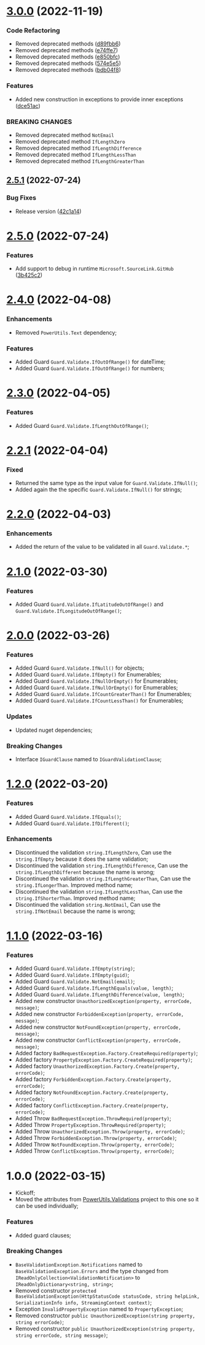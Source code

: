 # [3.0.0](https://github.com/TechNobre/PowerUtils.GuardClauses.Validations/compare/v2.5.1...v3.0.0) (2022-11-19)


### Code Refactoring

* Removed deprecated methods ([d89fbb6](https://github.com/TechNobre/PowerUtils.GuardClauses.Validations/commit/d89fbb6903db16f2c135feaa6745dedea8b07948))
* Removed deprecated methods ([e74ffe7](https://github.com/TechNobre/PowerUtils.GuardClauses.Validations/commit/e74ffe7780b3a264acb5e0282e3e86febe6d6d3b))
* Removed deprecated methods ([e850bfc](https://github.com/TechNobre/PowerUtils.GuardClauses.Validations/commit/e850bfcbd5bfa1a3a518eb1bdd387b9601ebb2ea))
* Removed deprecated methods ([574e5e5](https://github.com/TechNobre/PowerUtils.GuardClauses.Validations/commit/574e5e591894153e9f151337d9b858b75e7ce517))
* Removed deprecated methods ([bdb04f8](https://github.com/TechNobre/PowerUtils.GuardClauses.Validations/commit/bdb04f85c40c9ce81ddb6b9b1baf58c524baed9b))


### Features

* Added new construction in exceptions to provide inner exceptions ([dce51ac](https://github.com/TechNobre/PowerUtils.GuardClauses.Validations/commit/dce51ac8d31bbf71dc4da1b7a6edac875a8536ab))


### BREAKING CHANGES

* Removed deprecated method `NotEmail`
* Removed deprecated method `IfLengthZero`
* Removed deprecated method `IfLengthDifference`
* Removed deprecated method `IfLengthLessThan`
* Removed deprecated method `IfLengthGreaterThan`

## [2.5.1](https://github.com/TechNobre/PowerUtils.GuardClauses.Validations/compare/v2.5.0...v2.5.1) (2022-07-24)


### Bug Fixes

* Release version ([42c1a14](https://github.com/TechNobre/PowerUtils.GuardClauses.Validations/commit/42c1a14755cd491debf06a9e131e4890cb626544))

# [2.5.0](https://github.com/TechNobre/PowerUtils.GuardClauses.Validations/compare/v2.4.0...v2.5.0) (2022-07-24)


### Features

* Add support to debug in runtime `Microsoft.SourceLink.GitHub` ([3b425c2](https://github.com/TechNobre/PowerUtils.GuardClauses.Validations/commit/3b425c2752e00d6324e1394ef8dbd4490d0bcbf5))

# [2.4.0](https://github.com/TechNobre/PowerUtils.GuardClauses.Validations/compare/v2.3.0...v2.4.0) (2022-04-08)


### Enhancements
* Removed `PowerUtils.Text` dependency;


### Features
* Added Guard `Guard.Validate.IfOutOfRange()` for dateTime;
* Added Guard `Guard.Validate.IfOutOfRange()` for numbers;




# [2.3.0](https://github.com/TechNobre/PowerUtils.GuardClauses.Validations/compare/v2.2.1...v2.3.0) (2022-04-05)


### Features
* Added Guard `Guard.Validate.IfLengthOutOfRange()`;




# [2.2.1](https://github.com/TechNobre/PowerUtils.GuardClauses.Validations/compare/v2.2.0...v2.2.1) (2022-04-04)


### Fixed
* Returned the same type as the input value for `Guard.Validate.IfNull()`;
* Added again the the specific `Guard.Validate.IfNull()` for strings;




# [2.2.0](https://github.com/TechNobre/PowerUtils.GuardClauses.Validations/compare/v2.1.0...v2.2.0) (2022-04-03)


### Enhancements
* Added the return of the value to be validated in all `Guard.Validate.*`;




# [2.1.0](https://github.com/TechNobre/PowerUtils.GuardClauses.Validations/compare/v2.0.0...v2.1.0) (2022-03-30)


### Features
* Added Guard `Guard.Validate.IfLatitudeOutOfRange()` and `Guard.Validate.IfLongitudeOutOfRange()`;




# [2.0.0](https://github.com/TechNobre/PowerUtils.GuardClauses.Validations/compare/v1.2.0...v2.0.0) (2022-03-26)


### Features
* Added Guard `Guard.Validate.IfNull()` for objects;
* Added Guard `Guard.Validate.IfEmpty()` for Enumerables;
* Added Guard `Guard.Validate.IfNullOrEmpty()` for Enumerables;
* Added Guard `Guard.Validate.IfNullOrEmpty()` for Enumerables;
* Added Guard `Guard.Validate.IfCountGreaterThan()` for Enumerables;
* Added Guard `Guard.Validate.IfCountLessThan()` for Enumerables;


### Updates
* Updated nuget dependencies;


### Breaking Changes
* Interface `IGuardClause` named to `IGuardValidationClause`;




# [1.2.0](https://github.com/TechNobre/PowerUtils.GuardClauses.Validations/compare/v1.1.0...v1.2.0) (2022-03-20)


### Features
* Added Guard `Guard.Validate.IfEquals()`;
* Added Guard `Guard.Validate.IfDifferent()`;


### Enhancements
* Discontinued the validation `string.IfLengthZero`, Can use the `string.IfEmpty` because it does the same validation;
* Discontinued the validation `string.IfLengthDifference`, Can use the `string.IfLengthDifferent` because the name is wrong;
* Discontinued the validation `string.IfLengthGreaterThan`, Can use the `string.IfLongerThan`. Improved method name;
* Discontinued the validation `string.IfLengthLessThan`, Can use the `string.IfShorterThan`. Improved method name;
* Discontinued the validation `string.NotEmail`, Can use the `string.IfNotEmail` because the name is wrong;




# [1.1.0](https://github.com/TechNobre/PowerUtils.GuardClauses.Validations/compare/v1.0.0...v1.1.0) (2022-03-16)


### Features
* Added Guard `Guard.Validate.IfEmpty(string)`;
* Added Guard `Guard.Validate.IfEmpty(guid)`;
* Added Guard `Guard.Validate.NotEmail(email)`;
* Added Guard `Guard.Validate.IfLengthEquals(value, length)`;
* Added Guard `Guard.Validate.IfLengthDifference(value, length)`;
* Added new constructor `UnauthorizedException(property, errorCode, message)`;
* Added new constructor `ForbiddenException(property, errorCode, message)`;
* Added new constructor `NotFoundException(property, errorCode, message)`;
* Added new constructor `ConflictException(property, errorCode, message)`;
* Added factory `BadRequestException.Factory.CreateRequired(property)`;
* Added factory `PropertyException.Factory.CreateRequired(property)`;
* Added factory `UnauthorizedException.Factory.Create(property, errorCode)`;
* Added factory `ForbiddenException.Factory.Create(property, errorCode)`;
* Added factory `NotFoundException.Factory.Create(property, errorCode)`;
* Added factory `ConflictException.Factory.Create(property, errorCode)`;
* Added Throw `BadRequestException.ThrowRequired(property)`;
* Added Throw `PropertyException.ThrowRequired(property)`;
* Added Throw `UnauthorizedException.Throw(property, errorCode)`;
* Added Throw `ForbiddenException.Throw(property, errorCode)`;
* Added Throw `NotFoundException.Throw(property, errorCode)`;
* Added Throw `ConflictException.Throw(property, errorCode)`;




# 1.0.0 (2022-03-15)

* Kickoff;
* Moved the attributes from [PowerUtils.Validations](https://github.com/TechNobre/PowerUtils.Validations) project to this one so it can be used individually;


### Features

* Added guard clauses;


### Breaking Changes

* `BaseValidationException.Notifications` named to `BaseValidationException.Errors` and the type changed from `IReadOnlyCollection<ValidationNotification>` to `IReadOnlyDictionary<string, string>`;
* Removed constructor `protected BaseValidationException(HttpStatusCode statusCode, string helpLink, SerializationInfo info, StreamingContext context)`;
* Exception `InvalidPropertyException` named to `PropertyException`;
* Removed constructor `public UnauthorizedException(string property, string errorCode)`;
* Removed constructor `public UnauthorizedException(string property, string errorCode, string message)`;
